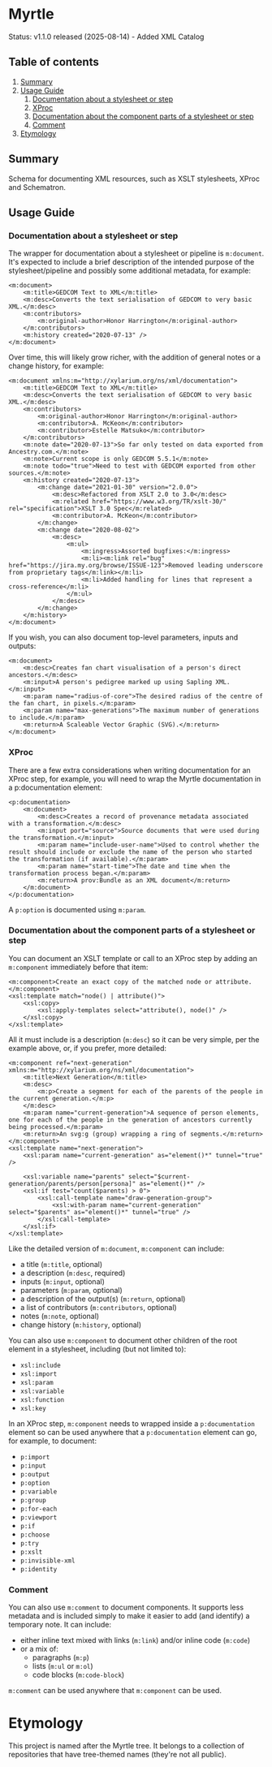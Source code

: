 # Myrtle

Status: v1.1.0 released (2025-08-14) - Added XML Catalog

## Table of contents
1. [Summary](#summary)
1. [Usage Guide](#usage)
   1. [Documentation about a stylesheet or step](#document)
   1. [XProc](#xproc)
   1. [Documentation about the component parts of a stylesheet or step](#component)
   1. [Comment](#comment)  
1. [Etymology](#etymology)

## Summary <a id="summary"></a>

Schema for documenting XML resources, such as XSLT stylesheets, XProc and Schematron.

## Usage Guide <a id="usage"></a>

### Documentation about a stylesheet or step <a id="document"></a>

The wrapper for documentation about a stylesheet or pipeline is `m:document`.  It's expected to include a brief description of the intended purpose of the stylesheet/pipeline and possibly some additional metadata, for example:

```
<m:document>
    <m:title>GEDCOM Text to XML</m:title>
    <m:desc>Converts the text serialisation of GEDCOM to very basic XML.</m:desc>
    <m:contributors>
    	<m:original-author>Honor Harrington</m:original-author>
    </m:contributors>
    <m:history created="2020-07-13" />
</m:document>
```  
Over time, this will likely grow richer, with the addition of general notes or a change history, for example:

```
<m:document xmlns:m="http://xylarium.org/ns/xml/documentation">
	<m:title>GEDCOM Text to XML</m:title>
	<m:desc>Converts the text serialisation of GEDCOM to very basic XML.</m:desc>
	<m:contributors>
		<m:original-author>Honor Harrington</m:original-author>
		<m:contributor>A. McKeon</m:contributor>
		<m:contributor>Estelle Matsuko</m:contributor>
	</m:contributors>
	<m:note date="2020-07-13">So far only tested on data exported from Ancestry.com.</m:note>
	<m:note>Current scope is only GEDCOM 5.5.1</m:note>	
	<m:note todo="true">Need to test with GEDCOM exported from other sources.</m:note>
	<m:history created="2020-07-13">
		<m:change date="2021-01-30" version="2.0.0">
			<m:desc>Refactored from XSLT 2.0 to 3.0</m:desc>
			<m:related href="https://www.w3.org/TR/xslt-30/" rel="specification">XSLT 3.0 Spec</m:related>
			<m:contributor>A. McKeon</m:contributor>
		</m:change>
		<m:change date="2020-08-02">
			<m:desc>
				<m:ul>
					<m:ingress>Assorted bugfixes:</m:ingress>
					<m:li><m:link rel="bug" href="https://jira.my.org/browse/ISSUE-123">Removed leading underscore from proprietary tags</m:link></m:li>
					<m:li>Added handling for lines that represent a cross-reference</m:li>
				</m:ul>
			</m:desc>
		</m:change>
	</m:history>
</m:document>
``` 

If you wish, you can also document top-level parameters, inputs and outputs:

```
<m:document>
	<m:desc>Creates fan chart visualisation of a person's direct ancestors.</m:desc>
	<m:input>A person's pedigree marked up using Sapling XML.</m:input>
	<m:param name="radius-of-core">The desired radius of the centre of the fan chart, in pixels.</m:param>
	<m:param name="max-generations">The maximum number of generations to include.</m:param>
	<m:return>A Scaleable Vector Graphic (SVG).</m:return> 
</m:document>
```

### XProc <a id="xproc"></a>

There are a few extra considerations when writing documentation for an XProc step, for example, you will need to wrap the Myrtle documentation in a p:documentation element:

```
<p:documentation>
	<m:document>
		<m:desc>Creates a record of provenance metadata associated with a transformation.</m:desc>
		<m:input port="source">Source documents that were used during the transformation.</m:input>
		<m:param name="include-user-name">Used to control whether the result should include or exclude the name of the person who started the transformation (if available).</m:param>
		<m:param name="start-time">The date and time when the transformation process began.</m:param>
		<m:return>A prov:Bundle as an XML document</m:return> 
	</m:document>
</p:documentation>
```

A `p:option` is documented using `m:param`.

### Documentation about the component parts of a stylesheet or step <a id="component"></a>

You can document an XSLT template or call to an XProc step by adding an `m:component` immediately before that item:
```
<m:component>Create an exact copy of the matched node or attribute.</m:component>
<xsl:template match="node() | attribute()">
	<xsl:copy>
		<xsl:apply-templates select="attribute(), node()" />
	</xsl:copy>
</xsl:template>
```
All it must include is a description (`m:desc`) so it can be very simple, per the example above, or, if you prefer, more detailed:
```
<m:component ref="next-generation" xmlns:m="http://xylarium.org/ns/xml/documentation">
	<m:title>Next Generation</m:title>
	<m:desc>
		<m:p>Create a segment for each of the parents of the people in the current generation.</m:p>
	</m:desc>
	<m:param name="current-generation">A sequence of person elements, one for each of the people in the generation of ancestors currently being processed.</m:param>
	<m:return>An svg:g (group) wrapping a ring of segments.</m:return>
</m:component>
<xsl:template name="next-generation">
	<xsl:param name="current-generation" as="element()*" tunnel="true" />
	
	<xsl:variable name="parents" select="$current-generation/parents/person[persona]" as="element()*" />
	<xsl:if test="count($parents) > 0">
		<xsl:call-template name="draw-generation-group">
			<xsl:with-param name="current-generation" select="$parents" as="element()*" tunnel="true" />
		</xsl:call-template>
	</xsl:if>
</xsl:template>
```
Like the detailed version of `m:document`, `m:component` can include:
* a title (`m:title`, optional)
* a description (`m:desc`, required)
* inputs (`m:input`, optional)
* parameters (`m:param`, optional)
* a description of the output(s) (`m:return`, optional)
* a list of contributors (`m:contributors`, optional)
* notes (`m:note`, optional)
* change history (`m:history`, optional)

You can also use `m:component` to document other children of the root element in a stylesheet, including (but not limited to):

* `xsl:include`
* `xsl:import`
* `xsl:param`
* `xsl:variable`
* `xsl:function`
* `xsl:key`

In an XProc step, `m:component` needs to wrapped inside a `p:documentation` element so can be used anywhere that a `p:documentation` element can go, for example, to document: 
* `p:import`
* `p:input`
* `p:output`
* `p:option`
* `p:variable`
* `p:group`
* `p:for-each`
* `p:viewport`
* `p:if`
* `p:choose`
* `p:try`
* `p:xslt`
* `p:invisible-xml`
* `p:identity`    

###  Comment <a id="comment"></a>

You can also use `m:comment` to document components.  It supports less metadata and is included simply to make it easier to add (and identify) a temporary note.  It can include:

  * either inline text mixed with links (`m:link`) and/or inline code (`m:code`)
  * or a mix of:
      * paragraphs (`m:p`)
      * lists (`m:ul` or `m:ol`)
      * code blocks (`m:code-block`) 

`m:comment` can be used anywhere that `m:component` can be used.

# Etymology <a id="etymology"></a>
This project is named after the Myrtle tree.  It belongs to a collection of repositories that have tree-themed names (they're not all public).
